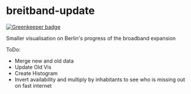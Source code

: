 # breitband-update

[![Greenkeeper badge](https://badges.greenkeeper.io/technologiestiftung/breitband-update.svg)](https://greenkeeper.io/)

Smaller visualisation on Berlin's progress of the broadband expansion

ToDo:

- Merge new and old data
- Update Old Vis
- Create Histogram
- Invert availability and multiply by inhabitants to see who is missing out on fast internet
